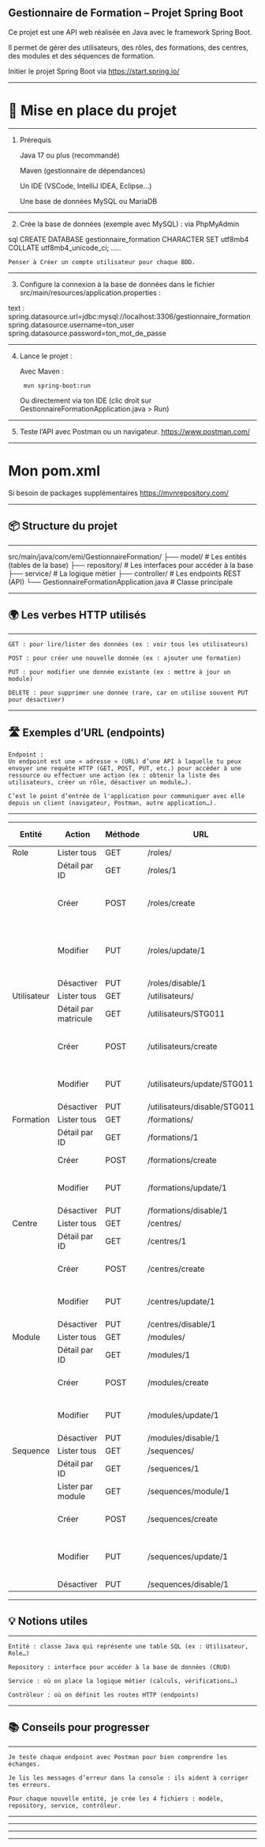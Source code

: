 ## Gestionnaire de Formation – Projet Spring Boot

Ce projet est une API web réalisée en Java avec le framework Spring Boot.

Il permet de gérer des utilisateurs, des rôles, des formations, des centres, des modules et des séquences de formation.

Initier le projet Spring Boot via https://start.spring.io/


-----------------------------------------------------------------------------------------------
# 🌱 Mise en place du projet
-----------------------------------------------------------------------------------------------

1. Prérequis

    Java 17 ou plus (recommandé)

    Maven (gestionnaire de dépendances)

    Un IDE (VSCode, IntelliJ IDEA, Eclipse…)

    Une base de données MySQL ou MariaDB

-----------------------------------------------------------------------------------------------

2. Crée la base de données (exemple avec MySQL) : via PhpMyAdmin

sql
    CREATE DATABASE gestionnaire_formation CHARACTER SET utf8mb4 COLLATE utf8mb4_unicode_ci;
    .....

    Penser à Créer un compte utilisateur pour chaque BDD.

-----------------------------------------------------------------------------------------------

3. Configure la connexion à la base de données dans le fichier 
src/main/resources/application.properties :

text :
    spring.datasource.url=jdbc:mysql://localhost:3306/gestionnaire_formation
    spring.datasource.username=ton_user
    spring.datasource.password=ton_mot_de_passe

-----------------------------------------------------------------------------------------------

4. Lance le projet :

    Avec Maven :

        mvn spring-boot:run

    Ou directement via ton IDE (clic droit sur GestionnaireFormationApplication.java > Run)

-----------------------------------------------------------------------------------------------

5. Teste l’API avec Postman ou un navigateur.
https://www.postman.com/


-----------------------------------------------------------------------------------------------
# Mon pom.xml
Si besoin de packages supplémentaires https://mvnrepository.com/


-----------------------------------------------------------------------------------------------
## 📦 Structure du projet
-----------------------------------------------------------------------------------------------

src/main/java/com/emi/GestionnaireFormation/
├── model/        # Les entités (tables de la base)
├── repository/   # Les interfaces pour accéder à la base
├── service/      # La logique métier
├── controller/   # Les endpoints REST (API)
└── GestionnaireFormationApplication.java # Classe principale

-----------------------------------------------------------------------------------------------
## 🌍 Les verbes HTTP utilisés
-----------------------------------------------------------------------------------------------

    GET : pour lire/lister des données (ex : voir tous les utilisateurs)

    POST : pour créer une nouvelle donnée (ex : ajouter une formation)

    PUT : pour modifier une donnée existante (ex : mettre à jour un module)

    DELETE : pour supprimer une donnée (rare, car on utilise souvent PUT pour désactiver)

-----------------------------------------------------------------------------------------------
## 🛣️ Exemples d’URL (endpoints)
    Endpoint :
    Un endpoint est une « adresse » (URL) d’une API à laquelle tu peux envoyer une requête HTTP (GET, POST, PUT, etc.) pour accéder à une ressource ou effectuer une action (ex : obtenir la liste des utilisateurs, créer un rôle, désactiver un module…).

    C’est le point d’entrée de l'application pour communiquer avec elle depuis un client (navigateur, Postman, autre application…).
-----------------------------------------------------------------------------------------------

| Entité        | Action                | Méthode | URL                                 | Body JSON (exemple)                      |
|---------------|-----------------------|---------|-------------------------------------|------------------------------------------|
| Role          | Lister tous           | GET     | /roles/                             | -                                        |
|               | Détail par ID         | GET     | /roles/1                            | -                                        |
|               | Créer                 | POST    | /roles/create                       | { "libelle": "Formateur", "statut": true } |
|               | Modifier              | PUT     | /roles/update/1                     | { "libelle": "Formateur principal", "statut": false } |
|               | Désactiver            | PUT     | /roles/disable/1                    | -                                        |
| Utilisateur   | Lister tous           | GET     | /utilisateurs/                      | -                                        |
|               | Détail par matricule  | GET     | /utilisateurs/STG011                | -                                        |
|               | Créer                 | POST    | /utilisateurs/create                | { "matricule": "STG020", ... }           |
|               | Modifier              | PUT     | /utilisateurs/update/STG011         | { "nom": "Durand", ... }                 |
|               | Désactiver            | PUT     | /utilisateurs/disable/STG011        | -                                        |
| Formation     | Lister tous           | GET     | /formations/                        | -                                        |
|               | Détail par ID         | GET     | /formations/1                       | -                                        |
|               | Créer                 | POST    | /formations/create                  | { "libelle": "Java", ... }               |
|               | Modifier              | PUT     | /formations/update/1                | { "libelle": "Java Avancé", ... }        |
|               | Désactiver            | PUT     | /formations/disable/1               | -                                        |
| Centre        | Lister tous           | GET     | /centres/                           | -                                        |
|               | Détail par ID         | GET     | /centres/1                          | -                                        |
|               | Créer                 | POST    | /centres/create                     | { "nom": "Centre de Paris", ... }        |
|               | Modifier              | PUT     | /centres/update/1                   | { "nom": "Centre de Lyon", ... }         |
|               | Désactiver            | PUT     | /centres/disable/1                  | -                                        |
| Module        | Lister tous           | GET     | /modules/                           | -                                        |
|               | Détail par ID         | GET     | /modules/1                          | -                                        |
|               | Créer                 | POST    | /modules/create                     | { "nom": "Module Java", ... }            |
|               | Modifier              | PUT     | /modules/update/1                   | { "nom": "Module Spring", ... }          |
|               | Désactiver            | PUT     | /modules/disable/1                  | -                                        |
| Sequence      | Lister tous           | GET     | /sequences/                         | -                                        |
|               | Détail par ID         | GET     | /sequences/1                        | -                                        |
|               | Lister par module     | GET     | /sequences/module/1                 | -                                        |
|               | Créer                 | POST    | /sequences/create                   | { "libelle": "Séquence 1", ... }         |
|               | Modifier              | PUT     | /sequences/update/1                 | { "libelle": "Séquence 1 modifiée", ... }|
|               | Désactiver            | PUT     | /sequences/disable/1                | -                                        |

-----------------------------------------------------------------------------------------------
## 💡 Notions utiles
-----------------------------------------------------------------------------------------------

    Entité : classe Java qui représente une table SQL (ex : Utilisateur, Role…)

    Repository : interface pour accéder à la base de données (CRUD)

    Service : où on place la logique métier (calculs, vérifications…)

    Contrôleur : où on définit les routes HTTP (endpoints)

-----------------------------------------------------------------------------------------------
## 📚 Conseils pour progresser
-----------------------------------------------------------------------------------------------

    Je teste chaque endpoint avec Postman pour bien comprendre les échanges.

    Je lis les messages d’erreur dans la console : ils aident à corriger tes erreurs.

    Pour chaque nouvelle entité, je crée les 4 fichiers : modèle, repository, service, contrôleur.

-----------------------------------------------------------------------------------------------
-----------------------------------------------------------------------------------------------
-----------------------------------------------------------------------------------------------
-----------------------------------------------------------------------------------------------